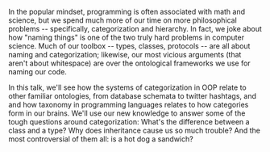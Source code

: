 In the popular mindset, programming is often associated with math and science, but we spend much more of our time on more philosophical problems -- specifically, categorization and hierarchy. In fact, we joke about how "naming things" is one of the two truly hard problems in computer science. Much of our toolbox -- types, classes, protocols -- are all about naming and categorization; likewise, our most vicious arguments (that aren't about whitespace) are over the ontological frameworks we use for naming our code.

In this talk, we'll see how the systems of categorization in OOP relate to other familiar ontologies, from database schemata to twitter hashtags, and and how taxonomy in programming languages relates to how categories form in our brains. We'll use our new knowledge to answer some of the tough questions around categorization: What's the difference between a class and a type? Why does inheritance cause us so much trouble? And the most controversial of them all: is a hot dog a sandwich?